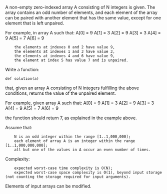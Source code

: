 A non-empty zero-indexed array A consisting of N integers is given. The array contains an odd number of elements, and each element of the array can be paired with another element that has the same value, except for one element that is left unpaired.

For example, in array A such that:
  A[0] = 9  A[1] = 3  A[2] = 9
  A[3] = 3  A[4] = 9  A[5] = 7
  A[6] = 9

        the elements at indexes 0 and 2 have value 9,
        the elements at indexes 1 and 3 have value 3,
        the elements at indexes 4 and 6 have value 9,
        the element at index 5 has value 7 and is unpaired.

Write a function:

    def solution(a)

that, given an array A consisting of N integers fulfilling the above conditions, returns the value of the unpaired element.

For example, given array A such that:
  A[0] = 9  A[1] = 3  A[2] = 9
  A[3] = 3  A[4] = 9  A[5] = 7
  A[6] = 9

the function should return 7, as explained in the example above.

Assume that:

        N is an odd integer within the range [1..1,000,000];
        each element of array A is an integer within the range [1..1,000,000,000];
        all but one of the values in A occur an even number of times.

Complexity:

        expected worst-case time complexity is O(N);
        expected worst-case space complexity is O(1), beyond input storage (not counting the storage required for input arguments).

Elements of input arrays can be modified.
